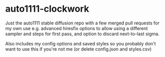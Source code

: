 # auto1111-clockwork
Just the auto1111 stable diffusion repo with a few merged pull requests for my own use e.g. advanced hiresfix options to allow using a different sampler and steps for first pass, and option to discard next-to-last sigma.

Also includes my config options and saved styles so you probably don't want to use this if you're not me (or delete config.json and styles.csv)
